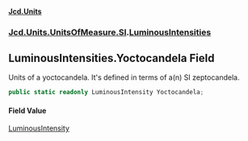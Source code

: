 #### [Jcd.Units](index.md 'index')
### [Jcd.Units.UnitsOfMeasure.SI](Jcd.Units.UnitsOfMeasure.SI.md 'Jcd.Units.UnitsOfMeasure.SI').[LuminousIntensities](Jcd.Units.UnitsOfMeasure.SI.LuminousIntensities.md 'Jcd.Units.UnitsOfMeasure.SI.LuminousIntensities')

## LuminousIntensities.Yoctocandela Field

Units of a yoctocandela. It's defined in terms of a(n) SI zeptocandela.

```csharp
public static readonly LuminousIntensity Yoctocandela;
```

#### Field Value
[LuminousIntensity](Jcd.Units.UnitTypes.LuminousIntensity.md 'Jcd.Units.UnitTypes.LuminousIntensity')